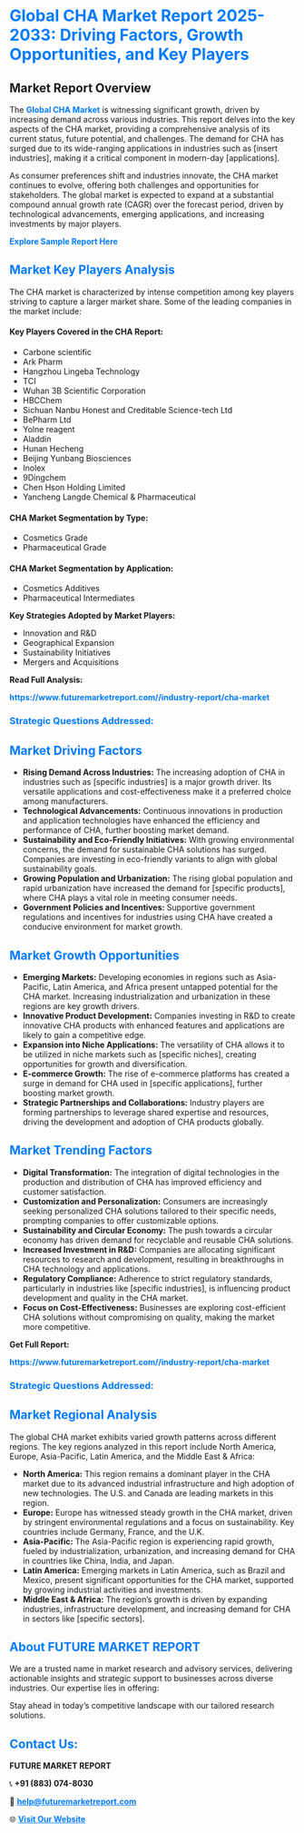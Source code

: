 <h1 style="color: #007BFF;">Global CHA Market Report 2025-2033: Driving Factors, Growth Opportunities, and Key Players</h1>

<section id="overview">
<h2>Market Report Overview</h2>
<p>The <a href="https://www.futuremarketreport.com//industry-report/cha-market" style="color: #007BFF; text-decoration: none;"><strong>Global CHA Market</strong></a> is witnessing significant growth, driven by increasing demand across various industries. This report delves into the key aspects of the CHA market, providing a comprehensive analysis of its current status, future potential, and challenges. The demand for CHA has surged due to its wide-ranging applications in industries such as [insert industries], making it a critical component in modern-day [applications].</p>
<p>As consumer preferences shift and industries innovate, the CHA market continues to evolve, offering both challenges and opportunities for stakeholders. The global market is expected to expand at a substantial compound annual growth rate (CAGR) over the forecast period, driven by technological advancements, emerging applications, and increasing investments by major players.</p>
</section>

<section id="overview">
<p><a href="https://www.futuremarketreport.com//request-sample/reportId=49921" style="color: #007BFF; text-decoration: none;"><strong>Explore Sample Report Here</strong></a></p>
</section>

<section id="key-players">
<h2 style="color: #007BFF;">Market Key Players Analysis</h2>
<p>The CHA market is characterized by intense competition among key players striving to capture a larger market share. Some of the leading companies in the market include:</p>
<h4>Key Players Covered in the CHA Report:</h4>
<ul><li>Carbone scientific</li><li>Ark Pharm</li><li>Hangzhou Lingeba Technology</li><li>TCI</li><li>Wuhan 3B Scientific Corporation</li><li>HBCChem</li><li>Sichuan Nanbu Honest and Creditable Science-tech Ltd</li><li>BePharm Ltd</li><li>Yolne reagent</li><li>Aladdin</li><li>Hunan Hecheng</li><li>Beijing Yunbang Biosciences</li><li>Inolex</li><li>9Dingchem</li><li>Chen Hson Holding Limited</li><li>Yancheng Langde Chemical &amp; Pharmaceutical</li></ul>
<h4>CHA Market Segmentation by Type:</h4>
<ul><li>Cosmetics Grade</li><li>Pharmaceutical Grade</li></ul>

<h4>CHA Market Segmentation by Application:</h4>
<ul><li>Cosmetics Additives</li><li>Pharmaceutical Intermediates</li></ul>
<p><strong>Key Strategies Adopted by Market Players:</strong></p>
<ul>
<li>Innovation and R&D</li>
<li>Geographical Expansion</li>
<li>Sustainability Initiatives</li>
<li>Mergers and Acquisitions</li>
</ul>
</section>

<section>
<p><strong>Read Full Analysis: </strong></p><a href="https://www.futuremarketreport.com//industry-report/cha-market" style="color: #007BFF; text-decoration: none;"><strong>https://www.futuremarketreport.com//industry-report/cha-market</strong></a>
<h3 style="color: #007BFF;">Strategic Questions Addressed:</h3>
</section>

<section id="driving-factors">
<h2 style="color: #007BFF;">Market Driving Factors</h2>
<ul>
<li><strong>Rising Demand Across Industries:</strong> The increasing adoption of CHA in industries such as [specific industries] is a major growth driver. Its versatile applications and cost-effectiveness make it a preferred choice among manufacturers.</li>
<li><strong>Technological Advancements:</strong> Continuous innovations in production and application technologies have enhanced the efficiency and performance of CHA, further boosting market demand.</li>
<li><strong>Sustainability and Eco-Friendly Initiatives:</strong> With growing environmental concerns, the demand for sustainable CHA solutions has surged. Companies are investing in eco-friendly variants to align with global sustainability goals.</li>
<li><strong>Growing Population and Urbanization:</strong> The rising global population and rapid urbanization have increased the demand for [specific products], where CHA plays a vital role in meeting consumer needs.</li>
<li><strong>Government Policies and Incentives:</strong> Supportive government regulations and incentives for industries using CHA have created a conducive environment for market growth.</li>
</ul>
</section>

<section id="growth-opportunities">
<h2 style="color: #007BFF;">Market Growth Opportunities</h2>
<ul>
<li><strong>Emerging Markets:</strong> Developing economies in regions such as Asia-Pacific, Latin America, and Africa present untapped potential for the CHA market. Increasing industrialization and urbanization in these regions are key growth drivers.</li>
<li><strong>Innovative Product Development:</strong> Companies investing in R&D to create innovative CHA products with enhanced features and applications are likely to gain a competitive edge.</li>
<li><strong>Expansion into Niche Applications:</strong> The versatility of CHA allows it to be utilized in niche markets such as [specific niches], creating opportunities for growth and diversification.</li>
<li><strong>E-commerce Growth:</strong> The rise of e-commerce platforms has created a surge in demand for CHA used in [specific applications], further boosting market growth.</li>
<li><strong>Strategic Partnerships and Collaborations:</strong> Industry players are forming partnerships to leverage shared expertise and resources, driving the development and adoption of CHA products globally.</li>
</ul>
</section>

<section id="trending-factors">
<h2 style="color: #007BFF;">Market Trending Factors</h2>
<ul>
<li><strong>Digital Transformation:</strong> The integration of digital technologies in the production and distribution of CHA has improved efficiency and customer satisfaction.</li>
<li><strong>Customization and Personalization:</strong> Consumers are increasingly seeking personalized CHA solutions tailored to their specific needs, prompting companies to offer customizable options.</li>
<li><strong>Sustainability and Circular Economy:</strong> The push towards a circular economy has driven demand for recyclable and reusable CHA solutions.</li>
<li><strong>Increased Investment in R&D:</strong> Companies are allocating significant resources to research and development, resulting in breakthroughs in CHA technology and applications.</li>
<li><strong>Regulatory Compliance:</strong> Adherence to strict regulatory standards, particularly in industries like [specific industries], is influencing product development and quality in the CHA market.</li>
<li><strong>Focus on Cost-Effectiveness:</strong> Businesses are exploring cost-efficient CHA solutions without compromising on quality, making the market more competitive.</li>
</ul>
</section>

<section>
<p><strong>Get Full Report: </strong></p><a href="https://www.futuremarketreport.com//industry-report/cha-market" style="color: #007BFF; text-decoration: none;"><strong>https://www.futuremarketreport.com//industry-report/cha-market</strong></a>
<h3 style="color: #007BFF;">Strategic Questions Addressed:</h3>
</section>


<section id="regional-analysis">
<h2 style="color: #007BFF;">Market Regional Analysis</h2>
<p>The global CHA market exhibits varied growth patterns across different regions. The key regions analyzed in this report include North America, Europe, Asia-Pacific, Latin America, and the Middle East & Africa:</p>
<ul>
<li><strong>North America:</strong> This region remains a dominant player in the CHA market due to its advanced industrial infrastructure and high adoption of new technologies. The U.S. and Canada are leading markets in this region.</li>
<li><strong>Europe:</strong> Europe has witnessed steady growth in the CHA market, driven by stringent environmental regulations and a focus on sustainability. Key countries include Germany, France, and the U.K.</li>
<li><strong>Asia-Pacific:</strong> The Asia-Pacific region is experiencing rapid growth, fueled by industrialization, urbanization, and increasing demand for CHA in countries like China, India, and Japan.</li>
<li><strong>Latin America:</strong> Emerging markets in Latin America, such as Brazil and Mexico, present significant opportunities for the CHA market, supported by growing industrial activities and investments.</li>
<li><strong>Middle East & Africa:</strong> The region’s growth is driven by expanding industries, infrastructure development, and increasing demand for CHA in sectors like [specific sectors].</li>
</ul>
</section>

<footer>
<h2 style="color: #007BFF;">About FUTURE MARKET REPORT</h2>
<p>We are a trusted name in market research and advisory services, delivering actionable insights and strategic support to businesses across diverse industries. Our expertise lies in offering:</p>

<p>Stay ahead in today’s competitive landscape with our tailored research solutions.</p>

<h2 style="color: #007BFF;">Contact Us:</h2>
<p><strong>FUTURE MARKET REPORT</strong></p>
<p>📞 <strong>+91 (883) 074-8030</strong></p>
<p>📧 <strong><a href="mailto:help@futuremarketreport.com" style="color: #007BFF;">help@futuremarketreport.com</a></strong></p>
<p>🌐 <strong><a href="https://www.futuremarketreport.com/" style="color: #007BFF;">Visit Our Website</a></strong></p>
</footer>